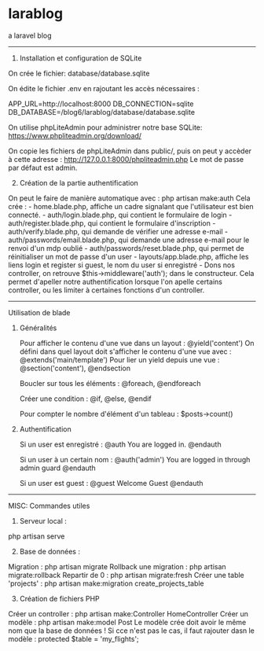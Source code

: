 # larablog
a laravel blog

--------------------------------

1) Installation et configuration de SQLite

On crée le fichier: database/database.sqlite

On édite le fichier .env en rajoutant les accès nécessaires : 

APP_URL=http://localhost:8000
DB_CONNECTION=sqlite
DB_DATABASE=/blog6/larablog/database/database.sqlite

On utilise phpLiteAdmin pour administrer notre base SQLite:
https://www.phpliteadmin.org/download/

On copie les fichiers de phpLiteAdmin dans public/,
puis on peut y accèder à cette adresse : http://127.0.0.1:8000/phpliteadmin.php
Le mot de passe par défaut est admin.


2) Création de la partie authentification

On peut le faire de manière automatique avec : php artisan make:auth
Cela crée : 
    - home.blade.php, affiche un cadre signalant que l'utilisateur est bien connecté.
    - auth/login.blade.php, qui contient le formulaire de login
    - auth/register.blade.php, qui contient le formulaire d'inscription
    - auth/verify.blade.php, qui demande de vérifier une adresse e-mail
    - auth/passwords/email.blade.php, qui demande une adresse e-mail pour le renvoi d'un mdp oublié
    - auth/passwords/reset.blade.php, qui permet de réinitialiser un mot de passe d'un user
    - layouts/app.blade.php, affiche les liens login et register si guest, le nom du user si enregistré
    - Dons nos controller, on retrouve $this->middleware('auth'); dans le constructeur. Cela permet d'apeller notre authentification lorsque l'on apelle certains controller, ou les limiter à certaines fonctions d'un controller.

------------------------------------

Utilisation de blade

1) Généralités

    Pour afficher le contenu d'une vue dans un layout : @yield('content')
    On défini dans quel layout doit s'afficher le contenu d'une vue avec : @extends('main/template')
    Pour lier un yield depuis une vue : @section('content'), @endsection

    Boucler sur tous les éléments :
    @foreach, @endforeach

    Créer une condition :
    @if, @else, @endif

    Pour compter le nombre d'élément d'un tableau :
    $posts->count()


2) Authentification

    Si un user est enregistré : 
        @auth
            You are logged in.
        @endauth

    Si un user à un certain nom : 
        @auth('admin')
            You are logged in through admin guard
        @endauth

    Si un user est guest :
        @guest
            Welcome Guest
        @endauth

-------------------------------------

MISC: Commandes utiles

1) Serveur local : 

php artisan serve


2) Base de données :

Migration : php artisan migrate 
Rollback une migration : php artisan migrate:rollback
Repartir de 0 : php artisan migrate:fresh
Créer une table 'projects' : php artisan make:migration create_projects_table


3) Création de fichiers PHP

Créer un controller : php artisan make:Controller HomeController
Créer un modèle : php artisan make:model Post
Le modèle crée doit avoir le même nom que la base de données ! Si cce n'est pas le cas, il faut rajouter dasn le modèle : protected $table = 'my_flights';
